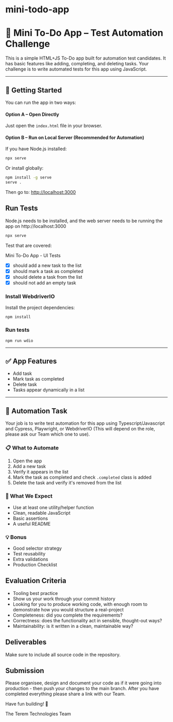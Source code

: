 # mini-todo-app


# 📝 Mini To-Do App – Test Automation Challenge

This is a simple HTML+JS To-Do app built for automation test candidates. It has basic features like adding, completing, and deleting tasks. Your challenge is to write automated tests for this app using JavaScript.

---

## 🚀 Getting Started

You can run the app in two ways:

#### Option A – Open Directly

Just open the `index.html` file in your browser.

#### Option B – Run on Local Server (Recommended for Automation)

If you have Node.js installed:

```bash
npx serve
```

Or install globally:

```bash
npm install -g serve
serve .
```

Then go to: [http://localhost:3000](http://localhost:3000)

## Run Tests

Node.js needs to be installed, and
the web server needs to be running the app on http://localhost:3000

```bash
npx serve
```

Test that are covered:

Mini To-Do App - UI Tests
- [x] should add a new task to the list
- [x] should mark a task as completed
- [x] should delete a task from the list
- [x] should not add an empty task

### Install WebdriverIO
Install the project dependencies:
```npm
npm install
```
### Run tests
```npm
npm run wdio
```


---

## ✅ App Features

- Add task
- Mark task as completed
- Delete task
- Tasks appear dynamically in a list

---

## 🎯 Automation Task

Your job is to write test automation for this app using Typescript/Javascript and Cypress, Playwright, or WebdriverIO (This will depend on the role, please ask our Team which one to use).

### 📋 What to Automate

1. Open the app
2. Add a new task 
3. Verify it appears in the list
4. Mark the task as completed and check `.completed` class is added
5. Delete the task and verify it's removed from the list


### 🔨 What We Expect
- Use at least one utility/helper function
- Clean, readable JavaScript
- Basic assertions
- A useful README

### 💡 Bonus
- Good selector strategy
- Test reusability
- Extra validations
- Production Checklist

## Evaluation Criteria
- Tooling best practice
- Show us your work through your commit history
- Looking for you to produce working code, with enough room to demonstrate how you would structure a real-project
- Completeness: did you complete the requirements?
- Correctness: does the functionality act in sensible, thought-out ways?
- Maintainability: is it written in a clean, maintainable way?

## Deliverables
Make sure to include all source code in the repository.

## Submission
Please organisee, design and document your code as if it were going into production - then push your changes to the main branch. After you have completed everything please share a link with our Team.

Have fun building! 🚀

The Terem Technologies Team

